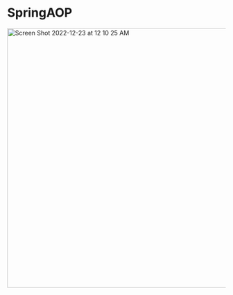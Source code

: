 # SpringAOP

<img width="598" alt="Screen Shot 2022-12-23 at 12 10 25 AM" src="https://user-images.githubusercontent.com/84875875/209240446-b6573128-2b54-41e7-b024-847f29d7980d.png">
